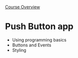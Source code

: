 [Course Overview](../overview.md)
# Push Button app
* Using programming basics
* Buttons and Events
* Styling